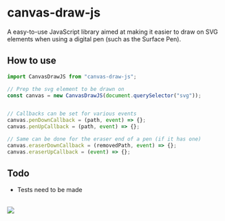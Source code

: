 # canvas-draw-js
A easy-to-use JavaScript library aimed at making it easier to draw on SVG elements when using a digital pen (such as the Surface Pen). 

## How to use
```javascript
import CanvasDrawJS from "canvas-draw-js";

// Prep the svg element to be drawn on
const canvas = new CanvasDrawJS(document.querySelector("svg"));


// Callbacks can be set for various events
canvas.penDownCallback = (path, event) => {};
canvas.penUpCallback = (path, event) => {};

// Same can be done for the eraser end of a pen (if it has one)
canvas.eraserDownCallback = (removedPath, event) => {};
canvas.eraserUpCallback = (event) => {};
```

## Todo
- Tests need to be made

<br>
<img src="https://img.shields.io/npm/v/canvas-draw-js?style=flat-square">